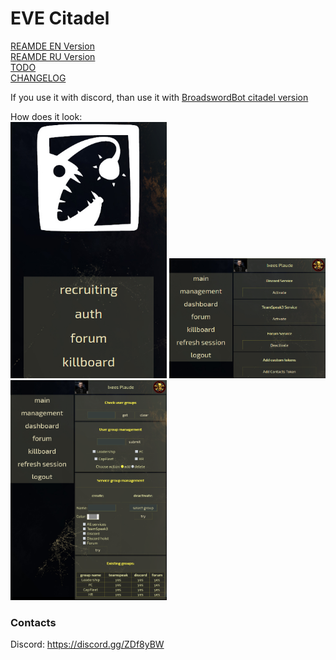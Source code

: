 # EVE Citadel
[REAMDE EN Version](../assets/README_EN.md)<br>
[REAMDE RU Version](../assets/README_RU.md)<br>
[TODO](../assets/TODO.md)<br>
[CHANGELOG](../assets/CHANGELOG)

If you use it with discord, than use it with [BroadswordBot citadel version](https://github.com/hiveliberty/Broadsword/tree/citadel)

How does it look:<br>
<img src="https://raw.githubusercontent.com/hiveliberty/eve-citadel/assets/screenshots/index.png" width="250" height="auto" alt="Main Page"/>
<img src="https://raw.githubusercontent.com/hiveliberty/eve-citadel/assets/screenshots/dashboard.png" width="250" height="auto" alt="Dashboard Page"/>
<img src="https://raw.githubusercontent.com/hiveliberty/eve-citadel/assets/screenshots/mgmt.png" width="250" height="auto" alt="Group Mgmt Page"/>

### Contacts
Discord: https://discord.gg/ZDf8yBW